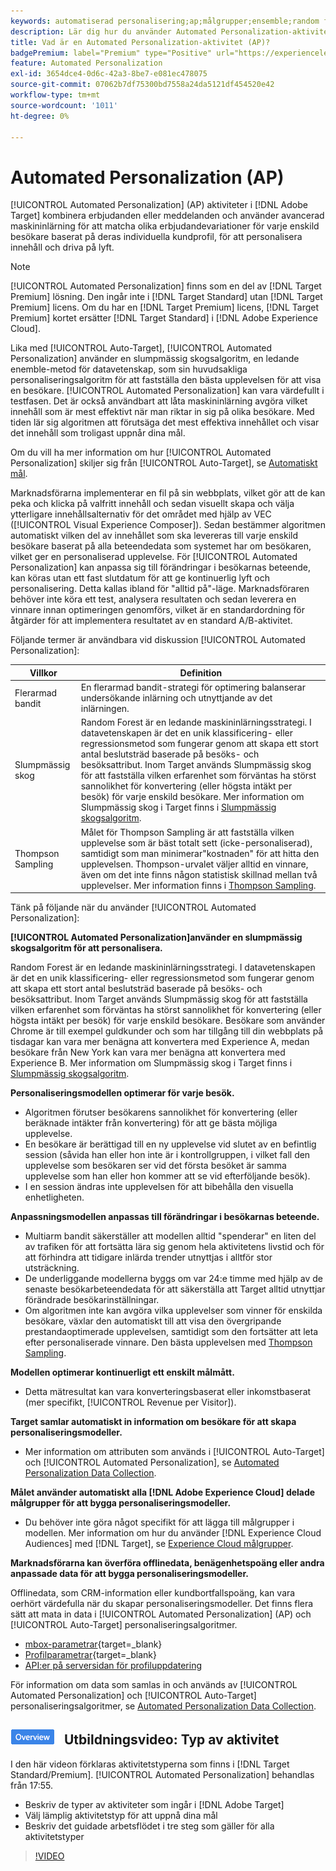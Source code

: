 ```yaml
---
keywords: automatiserad personalisering;ap;målgrupper;ensemble;random forest;multi-väpnad bandit;thompson sampling;ml;maskininlärning
description: Lär dig hur du använder Automated Personalization-aktiviteter (AP) i Adobe [!DNL Target] som använder avancerad maskininlärning för att matcha olika erbjudandevarianter för varje besökare.
title: Vad är en Automated Personalization-aktivitet (AP)?
badgePremium: label="Premium" type="Positive" url="https://experienceleague.adobe.com/docs/target/using/introduction/intro.html?lang=en#premium newtab=true" tooltip="See what's included in Target Premium."
feature: Automated Personalization
exl-id: 3654dce4-0d6c-42a3-8be7-e081ec478075
source-git-commit: 07062b7df75300bd7558a24da5121df454520e42
workflow-type: tm+mt
source-wordcount: '1011'
ht-degree: 0%

---
```


# Automated Personalization (AP)

[!UICONTROL Automated Personalization] (AP) aktiviteter i [!DNL Adobe Target] kombinera erbjudanden eller meddelanden och använder avancerad maskininlärning för att matcha olika erbjudandevariationer för varje enskild besökare baserat på deras individuella kundprofil, för att personalisera innehåll och driva på lyft.

>[!NOTE]
>
>[!UICONTROL Automated Personalization] finns som en del av [!DNL Target Premium] lösning. Den ingår inte i [!DNL Target Standard] utan [!DNL Target Premium] licens. Om du har en [!DNL Target Premium] licens, [!DNL Target Premium] kortet ersätter [!DNL Target Standard] i [!DNL Adobe Experience Cloud].

Lika med [!UICONTROL Auto-Target], [!UICONTROL Automated Personalization] använder en slumpmässig skogsalgoritm, en ledande enemble-metod för datavetenskap, som sin huvudsakliga personaliseringsalgoritm för att fastställa den bästa upplevelsen för att visa en besökare. [!UICONTROL Automated Personalization] kan vara värdefullt i testfasen. Det är också användbart att låta maskininlärning avgöra vilket innehåll som är mest effektivt när man riktar in sig på olika besökare. Med tiden lär sig algoritmen att förutsäga det mest effektiva innehållet och visar det innehåll som troligast uppnår dina mål.

Om du vill ha mer information om hur [!UICONTROL Automated Personalization] skiljer sig från [!UICONTROL Auto-Target], se [Automatiskt mål](/help/main/c-activities/auto-target/auto-target-to-optimize.md).

Marknadsförarna implementerar en fil på sin webbplats, vilket gör att de kan peka och klicka på valfritt innehåll och sedan visuellt skapa och välja ytterligare innehållsalternativ för det området med hjälp av VEC ([!UICONTROL Visual Experience Composer]). Sedan bestämmer algoritmen automatiskt vilken del av innehållet som ska levereras till varje enskild besökare baserat på alla beteendedata som systemet har om besökaren, vilket ger en personaliserad upplevelse. För [!UICONTROL Automated Personalization] kan anpassa sig till förändringar i besökarnas beteende, kan köras utan ett fast slutdatum för att ge kontinuerlig lyft och personalisering. Detta kallas ibland för &quot;alltid på&quot;-läge. Marknadsföraren behöver inte köra ett test, analysera resultaten och sedan leverera en vinnare innan optimeringen genomförs, vilket är en standardordning för åtgärder för att implementera resultatet av en standard A/B-aktivitet.

Följande termer är användbara vid diskussion [!UICONTROL Automated Personalization]:

| Villkor | Definition |
|---|---|
| Flerarmad bandit | En flerarmad bandit-strategi för optimering balanserar undersökande inlärning och utnyttjande av det inlärningen. |
| Slumpmässig skog | Random Forest är en ledande maskininlärningsstrategi. I datavetenskapen är det en unik klassificering- eller regressionsmetod som fungerar genom att skapa ett stort antal beslutsträd baserade på besöks- och besöksattribut. Inom Target används Slumpmässig skog för att fastställa vilken erfarenhet som förväntas ha störst sannolikhet för konvertering (eller högsta intäkt per besök) för varje enskild besökare. Mer information om Slumpmässig skog i Target finns i [Slumpmässig skogsalgoritm](/help/main/c-activities/t-automated-personalization/algo-random-forest.md). |
| Thompson Sampling | Målet för Thompson Sampling är att fastställa vilken upplevelse som är bäst totalt sett (icke-personaliserad), samtidigt som man minimerar&quot;kostnaden&quot; för att hitta den upplevelsen. Thompson-urvalet väljer alltid en vinnare, även om det inte finns någon statistisk skillnad mellan två upplevelser. Mer information finns i [Thompson Sampling](https://en.wikipedia.org/wiki/Thompson_sampling). |

Tänk på följande när du använder [!UICONTROL Automated Personalization]:

**[!UICONTROL Automated Personalization]använder en slumpmässig skogsalgoritm för att personalisera.**

Random Forest är en ledande maskininlärningsstrategi. I datavetenskapen är det en unik klassificering- eller regressionsmetod som fungerar genom att skapa ett stort antal beslutsträd baserade på besöks- och besöksattribut. Inom Target används Slumpmässig skog för att fastställa vilken erfarenhet som förväntas ha störst sannolikhet för konvertering (eller högsta intäkt per besök) för varje enskild besökare. Besökare som använder Chrome är till exempel guldkunder och som har tillgång till din webbplats på tisdagar kan vara mer benägna att konvertera med Experience A, medan besökare från New York kan vara mer benägna att konvertera med Experience B. Mer information om Slumpmässig skog i Target finns i [Slumpmässig skogsalgoritm](/help/main/c-activities/t-automated-personalization/algo-random-forest.md).

**Personaliseringsmodellen optimerar för varje besök.**

* Algoritmen förutser besökarens sannolikhet för konvertering (eller beräknade intäkter från konvertering) för att ge bästa möjliga upplevelse.
* En besökare är berättigad till en ny upplevelse vid slutet av en befintlig session (såvida han eller hon inte är i kontrollgruppen, i vilket fall den upplevelse som besökaren ser vid det första besöket är samma upplevelse som han eller hon kommer att se vid efterföljande besök).
* I en session ändras inte upplevelsen för att bibehålla den visuella enhetligheten.

**Anpassningsmodellen anpassas till förändringar i besökarnas beteende.**

* Multiarm bandit säkerställer att modellen alltid &quot;spenderar&quot; en liten del av trafiken för att fortsätta lära sig genom hela aktivitetens livstid och för att förhindra att tidigare inlärda trender utnyttjas i alltför stor utsträckning.
* De underliggande modellerna byggs om var 24:e timme med hjälp av de senaste besökarbeteendedata för att säkerställa att Target alltid utnyttjar förändrade besökarinställningar.
* Om algoritmen inte kan avgöra vilka upplevelser som vinner för enskilda besökare, växlar den automatiskt till att visa den övergripande prestandaoptimerade upplevelsen, samtidigt som den fortsätter att leta efter personaliserade vinnare. Den bästa upplevelsen med [Thompson Sampling](https://en.wikipedia.org/wiki/Thompson_sampling).

**Modellen optimerar kontinuerligt ett enskilt målmått.**

* Detta mätresultat kan vara konverteringsbaserat eller inkomstbaserat (mer specifikt, [!UICONTROL Revenue per Visitor]).

**Target samlar automatiskt in information om besökare för att skapa personaliseringsmodeller.**

* Mer information om attributen som används i [!UICONTROL Auto-Target] och [!UICONTROL Automated Personalization], se [Automated Personalization Data Collection](/help/main/c-activities/t-automated-personalization/ap-data.md).

**Målet använder automatiskt alla [!DNL Adobe Experience Cloud] delade målgrupper för att bygga personaliseringsmodeller.**

* Du behöver inte göra något specifikt för att lägga till målgrupper i modellen. Mer information om hur du använder [!DNL Experience Cloud Audiences] med [!DNL Target], se [Experience Cloud målgrupper](/help/main/c-integrating-target-with-mac/mmp.md).

**Marknadsförarna kan överföra offlinedata, benägenhetspoäng eller andra anpassade data för att bygga personaliseringsmodeller.**

Offlinedata, som CRM-information eller kundbortfallspoäng, kan vara oerhört värdefulla när du skapar personaliseringsmodeller. Det finns flera sätt att mata in data i [!UICONTROL Automated Personalization] (AP) och [!UICONTROL Auto-Target] personaliseringsalgoritmer.

* [mbox-parametrar](https://developer.adobe.com/target/before-implement/methods-to-get-data-into-target/methods-to-get-data-into-target/){target=_blank}
* [Profilparametrar](https://developer.adobe.com/target/before-implement/methods-to-get-data-into-target/methods-to-get-data-into-target/){target=_blank}
* [API:er på serversidan för profiluppdatering](https://developer.adobe.com/target/before-implement/methods-to-get-data-into-target/methods-to-get-data-into-target/)

För information om data som samlas in och används av [!UICONTROL Automated Personalization] och [!UICONTROL Auto-Target] personaliseringsalgoritmer, se [Automated Personalization Data Collection](/help/main/c-activities/t-automated-personalization/ap-data.md).

## ![Märket Översikt](/help/main/assets/overview.png) Utbildningsvideo: Typ av aktivitet

I den här videon förklaras aktivitetstyperna som finns i [!DNL Target Standard/Premium]. [!UICONTROL Automated Personalization] behandlas från 17:55.

* Beskriv de typer av aktiviteter som ingår i [!DNL Adobe Target]
* Välj lämplig aktivitetstyp för att uppnå dina mål
* Beskriv det guidade arbetsflödet i tre steg som gäller för alla aktivitetstyper

>[!VIDEO](https://video.tv.adobe.com/v/17386)
